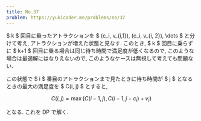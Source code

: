 ```yaml
---
title: No.37
problem: https://yukicoder.me/problems/no/37
---
```

$ k $ 回目に乗ったアトラクションを $ (c_i, v_{i,1}), (c_i, v_{i, 2}), \dots $ と分けて考え, アトラクションが増えた状態と見なす. このとき, $ k $ 回目に乗らずに $ k+1 $ 回目に乗る場合は同じ待ち時間で満足度が低くなるので, このような場合は最適解にはなりえないので, このようなケースは無視して考えても問題ない.

この状態で $ i $ 番目のアトラクションまで見たときに待ち時間が $ j $ となるときの最大の満足度を $ C(i, j) $ とすると,

$$
C(i, j) = \max \{ C(i-1, j), C(i-1, j-c_i) + v_i \}
$$

となる. これを DP で解く.
